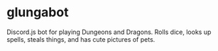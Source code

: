 # glungabot
Discord.js bot for playing Dungeons and Dragons. Rolls dice, looks up spells, steals things, and has cute pictures of pets.
